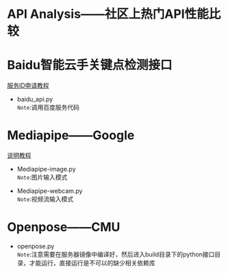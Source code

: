 # API Analysis——社区上热门API性能比较

# Baidu智能云手关键点检测接口
[服务ID申请教程](https://github.com/Daming-TF/HandData/blob/master/material/%E7%99%BE%E5%BA%A6%E6%99%BA%E8%83%BD%E4%BA%91%E6%9C%8D%E5%8A%A1%E9%A2%86%E5%8F%96%E6%B5%81%E7%A8%8B.docx)  
- baidu_api.py  
```Note```:调用百度服务代码

# Mediapipe——Google
[说明教程](https://google.github.io/mediapipe/solutions/hands.html)  
- Mediapipe-image.py  
```Note```:图片输入模式


- Mediapipe-webcam.py  
```Note```:视频流输入模式


# Openpose——CMU
- openpose.py  
```Note```:注意需要在服务器镜像中编译好，然后进入build目录下的python接口目录，才能运行，直接运行是不可以的缺少相关依赖库